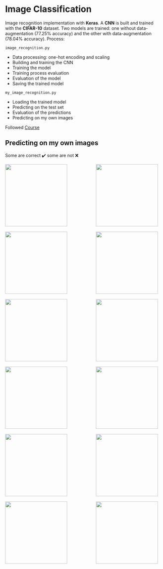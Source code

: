# Image Classification


Image recognition implementation with **Keras**. A **CNN** is built and trained with the **CIFAR-10** dataset. Two models are trained: one without data-augmentation (77.25% accuracy) and the other with data-augmentation (78.04% accuracy). Process:

``` image_recognition.py ```
* Data processing: one-hot encoding and scaling
* Building and training the CNN
* Training the model
* Training process evaluation
* Evaluation of the model
* Saving the trained model

``` my_image_recognition.py ```
* Loading the trained model
* Predicting on the test set
* Evaluation of the predictions
* Predicting on my own images

Followed [Course](https://medium.com/intuitive-deep-learning/build-your-first-convolutional-neural-network-to-recognize-images-84b9c78fe0ce)

## Predicting on my own images

Some are correct :heavy_check_mark: some are not :x:

<pre>
<img src="https://github.com/aritzLizoain/Image-Classification/blob/main/Images/My_images/my_image_1.jpg" height="200"/>           <img src="https://github.com/aritzLizoain/Image-Classification/blob/main/Images/Outputs/my_image_1_prediction.png" height="200"/> 
</pre>

<pre>
<img src="https://github.com/aritzLizoain/Image-Classification/blob/main/Images/My_images/my_image_2.jpg" height="200"/>           <img src="https://github.com/aritzLizoain/Image-Classification/blob/main/Images/Outputs/my_image_2_prediction.png" height="200"/> 
</pre>

<pre>
<img src="https://github.com/aritzLizoain/Image-Classification/blob/main/Images/My_images/my_image_3.jpg" height="200"/>           <img src="https://github.com/aritzLizoain/Image-Classification/blob/main/Images/Outputs/my_image_3_prediction.png" height="200"/> 
</pre>

<pre>
<img src="https://github.com/aritzLizoain/Image-Classification/blob/main/Images/My_images/my_image_4.jpg" height="200"/>           <img src="https://github.com/aritzLizoain/Image-Classification/blob/main/Images/Outputs/my_image_4_prediction.png" height="200"/> 
</pre>

<pre>
<img src="https://github.com/aritzLizoain/Image-Classification/blob/main/Images/My_images/my_image_5.jpg" height="200"/>           <img src="https://github.com/aritzLizoain/Image-Classification/blob/main/Images/Outputs/my_image_5_prediction.png" height="200"/> 
</pre>

<pre>
<img src="https://github.com/aritzLizoain/Image-Classification/blob/main/Images/My_images/my_image_6.jpg" height="200"/>           <img src="https://github.com/aritzLizoain/Image-Classification/blob/main/Images/Outputs/my_image_6_prediction.png" height="200"/> 
</pre> 
